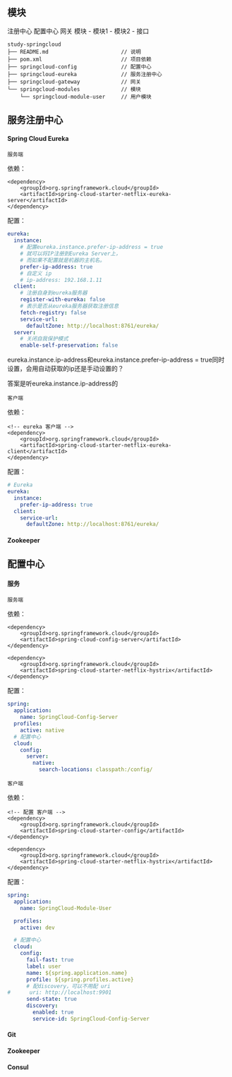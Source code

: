 
## 模块

注册中心
配置中心
网关
模块
    - 模块1
    - 模块2
    - 接口

```
study-springcloud
├── README.md                       // 说明
├── pom.xml                         // 项目依赖
├── springcloud-config              // 配置中心
├── springcloud-eureka              // 服务注册中心
├── springcloud-gateway             // 网关
└── springcloud-modules             // 模块
    └── springcloud-module-user     // 用户模块
```

## 服务注册中心

#### Spring Cloud Eureka

`服务端`

依赖：

```
<dependency>
    <groupId>org.springframework.cloud</groupId>
    <artifactId>spring-cloud-starter-netflix-eureka-server</artifactId>
</dependency>
```

配置：

```yaml
eureka:
  instance:
    # 配置eureka.instance.prefer-ip-address = true 
    # 就可以将IP注册到Eureka Server上，
    # 而如果不配置就是机器的主机名。
    prefer-ip-address: true
    # 自定义 ip
    # ip-address: 192.168.1.11
  client:
    # 注册自身到eureka服务器
    register-with-eureka: false
    # 表示是否从eureka服务器获取注册信息
    fetch-registry: false
    service-url:
      defaultZone: http://localhost:8761/eureka/
  server:
    # 关闭自我保护模式
    enable-self-preservation: false
```

eureka.instance.ip-address和eureka.instance.prefer-ip-address = true同时设置，会用自动获取的ip还是手动设置的？

答案是听eureka.instance.ip-address的

`客户端`

依赖：

```
<!-- eureka 客户端 -->
<dependency>
    <groupId>org.springframework.cloud</groupId>
    <artifactId>spring-cloud-starter-netflix-eureka-client</artifactId>
</dependency>
```

配置：

```yaml
# Eureka
eureka:
  instance:
    prefer-ip-address: true
  client:
    service-url:
      defaultZone: http://localhost:8761/eureka/
```

#### Zookeeper


## 配置中心

#### 服务

`服务端`

依赖：

```
<dependency>
    <groupId>org.springframework.cloud</groupId>
    <artifactId>spring-cloud-config-server</artifactId>
</dependency>

<dependency>
    <groupId>org.springframework.cloud</groupId>
    <artifactId>spring-cloud-starter-netflix-hystrix</artifactId>
</dependency>
```

配置：

```yaml
spring:
  application:
    name: SpringCloud-Config-Server
  profiles:
    active: native
  # 配置中心
  cloud:
    config:
      server:
        native:
          search-locations: classpath:/config/
```

`客户端`

依赖：

```
<!-- 配置 客户端 -->
<dependency>
    <groupId>org.springframework.cloud</groupId>
    <artifactId>spring-cloud-starter-config</artifactId>
</dependency>

<dependency>
    <groupId>org.springframework.cloud</groupId>
    <artifactId>spring-cloud-starter-netflix-hystrix</artifactId>
</dependency>
```

配置：

```yaml
spring:
  application:
    name: SpringCloud-Module-User

  profiles:
    active: dev

  # 配置中心
  cloud:
    config:
      fail-fast: true
      label: user
      name: ${spring.application.name}
      profile: ${spring.profiles.active}
      # 配discovery，可以不用配 uri
#      uri: http://localhost:9901
      send-state: true
      discovery:
        enabled: true
        service-id: SpringCloud-Config-Server
```

#### Git

#### Zookeeper

#### Consul
